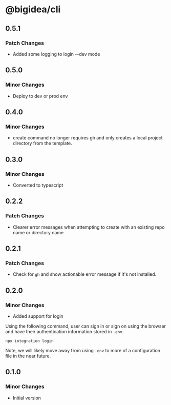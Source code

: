# @bigidea/cli

## 0.5.1

### Patch Changes

- Added some logging to login --dev mode

## 0.5.0

### Minor Changes

- Deploy to dev or prod env

## 0.4.0

### Minor Changes

- create command no longer requires gh and only creates a local project directory from the template.

## 0.3.0

### Minor Changes

- Converted to typescript

## 0.2.2

### Patch Changes

- Clearer error messages when attempting to create with an existing repo name or directory name

## 0.2.1

### Patch Changes

- Check for `gh` and show actionable error message if it's not installed.

## 0.2.0

### Minor Changes

- Added support for login

Using the following command, user can sign in or sign on using the browser and have their authentication information stored in `.env`.

```shell
npx integration login
```

Note, we will likely move away from using `.env` to more of a configuration file in the near future.

## 0.1.0

### Minor Changes

- Initial version
